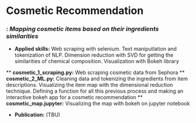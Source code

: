 # Cosmetic Recommendation
### : *Mapping cosmetic items based on their ingredients similarities* 

* **Applied skills:** Web scraping with selenium. Text maniputlation and tokenization of NLP. Dimension reduction with SVD for getting the similarities of chemical composition. Visualization with Bokeh library 

** **cosmetic_1_scraping.py:** Web scraping cosmetic data from Sephora 
** **cosmetic_2_ML.py:** Cleaning data and tokenizing the ingredients from item descriptions. Visualizing the item map with the dimensional reduction technique. Defining a function for all this previous process and making an interactive bokeh app for a cosmetic recommendation
** **cosmetic_map.jupyter:** Visualizing the map with bokeh on jupyter notebook

* **Publication:** (TBU)
